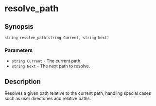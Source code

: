 # resolve_path

## Synopsis

```c
string resolve_path(string Current, string Next)
```

### Parameters

* `string Current` - The current path.
* `string Next` - The next path to resolve.

## Description

Resolves a given path relative to the current path, handling
special cases such as user directories and relative paths.

